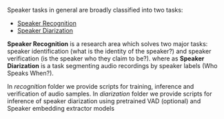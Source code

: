 Speaker tasks in general are broadly classified into two tasks:
- [Speaker Recognition](https://docs.nvidia.com/deeplearning/nemo/user-guide/docs/en/main/asr/speaker_recognition/intro.html)
- [Speaker Diarization](https://docs.nvidia.com/deeplearning/nemo/user-guide/docs/en/main/asr/speaker_diarization/intro.html)

**Speaker Recognition** is a research area which solves two major tasks: speaker identification (what is the identity of the speaker?) and speaker verification (is the speaker who they claim to be?). where as **Speaker Diarization** is a task segmenting audio recordings by speaker labels (Who Speaks When?).

In *recognition* folder we provide scripts for training, inference and verification of audio samples.
In *diarization* folder we provide scripts for inference of speaker diarization using pretrained VAD (optional) and Speaker embedding extractor  models
